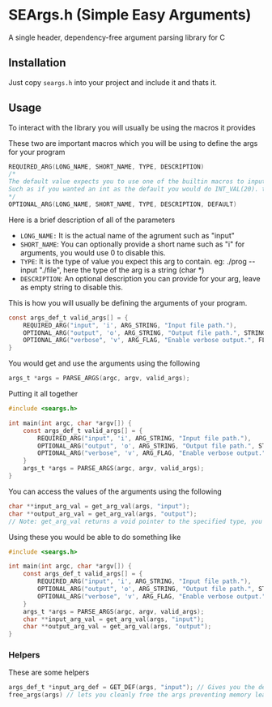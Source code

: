 # SEArgs.h (Simple Easy Arguments)

A single header, dependency-free argument parsing library for C

## Installation
Just copy `seargs.h` into your project and include it and thats it.

## Usage
To interact with the library you will usually be using the macros it provides

These two are important macros which you will be using to define the args for your program

```c
REQUIRED_ARG(LONG_NAME, SHORT_NAME, TYPE, DESCRIPTION)
/* 
The default value expects you to use one of the builtin macros to input a default value depending on the type.
Such as if you wanted an int as the default you would do INT_VAL(20). the type of default and the type you put in must be the same.
*/ 
OPTIONAL_ARG(LONG_NAME, SHORT_NAME, TYPE, DESCRIPTION, DEFAULT) 
```
Here is a brief description of all of the parameters
 - `LONG_NAME:` It is the actual name of the agrument such as "input"
 - `SHORT_NAME`: You can optionally provide a short name such as "i" for arguments, you would use 0 to disable this.
 - `TYPE`: It is the type of value you expect this arg to contain. eg: ./prog --input "./file", here the type of the arg is a string (char *)
 - `DESCRIPTION`: An optional description you can provide for your arg, leave as empty string to disable this.
 
 This is how you will usually be defining the arguments of your program.
```c
const args_def_t valid_args[] = {
    REQUIRED_ARG("input", 'i', ARG_STRING, "Input file path."),
    OPTIONAL_ARG("output", 'o', ARG_STRING, "Output file path.", STRING_VAL("./output.txt")),
    OPTIONAL_ARG("verbose", 'v', ARG_FLAG, "Enable verbose output.", FLAG_VAL)
}
```

You would get and use the arguments using the following
```c
args_t *args = PARSE_ARGS(argc, argv, valid_args);
```

Putting it all together

```c
#include <seargs.h>

int main(int argc, char *argv[]) {
    const args_def_t valid_args[] = {
        REQUIRED_ARG("input", 'i', ARG_STRING, "Input file path."),
        OPTIONAL_ARG("output", 'o', ARG_STRING, "Output file path.", STRING_VAL("./output.txt")),
        OPTIONAL_ARG("verbose", 'v', ARG_FLAG, "Enable verbose output.", FLAG_VAL)
    }
    args_t *args = PARSE_ARGS(argc, argv, valid_args);
}
```

You can access the values of the arguments using the following
```c
char **input_arg_val = get_arg_val(args, "input");
char **output_arg_val = get_arg_val(args, "output");
// Note: get_arg_val returns a void pointer to the specified type, you may have to cast it.
```

Using these you would be able to do something like
```c
#include <seargs.h>

int main(int argc, char *argv[]) {
    const args_def_t valid_args[] = {
        REQUIRED_ARG("input", 'i', ARG_STRING, "Input file path."),
        OPTIONAL_ARG("output", 'o', ARG_STRING, "Output file path.", STRING_VAL("./output.txt")),
        OPTIONAL_ARG("verbose", 'v', ARG_FLAG, "Enable verbose output.", FLAG_VAL)
    }
    args_t *args = PARSE_ARGS(argc, argv, valid_args);
    char **input_arg_val = get_arg_val(args, "input");
    char **output_arg_val = get_arg_val(args, "output");
}
``` 

### Helpers
These are some helpers
```c
args_def_t *input_arg_def = GET_DEF(args, "input"); // Gives you the definition of the arg such as name, description...
free_args(args) // lets you cleanly free the args preventing memory leaks.
```